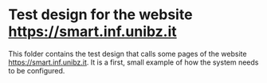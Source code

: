 # Test design for the website https://smart.inf.unibz.it

This folder contains the test design that calls some pages of the website https://smart.inf.unibz.it. It is a first, small example of how the system needs to be configured.
